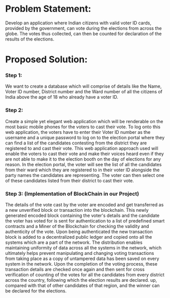 # Problem Statement:

Develop an application where Indian citizens with valid voter ID cards, provided by the government, can vote during the elections from across the globe. The votes thus collected, can then be counted for declaration of the results of the elections.

# Proposed Solution:

### Step 1:

We want to create a database which will comprise of details like the Name,  Voter ID number, District number and the Ward number of all the citizens of India above the age of 18 who already have a voter ID. 

### Step 2:

Create a simple yet elegant web application which will be renderable on the most basic mobile phones for the voters to cast their vote. To log onto this web application, the voters have to enter their Voter ID number as the username and a unique password to log on to the election portal where they can find a list of the candidates contesting from the district they are registered to and cast their vote. This web application approach used will enable the voters to cast their vote and make their voices heard even if they are not able to make it to the election booth on the day of elections for any reason. In the election portal, the voter will see the list of all the candidates from their ward which they are registered to in their voter ID alongside the party names the candidates are representing. The voter can then select one of these candidates listed from their district to cast their vote.

### Step 3: (Implementation of BlockChain in our Project)

The details of the vote cast by the voter are encoded and get transferred as a new unverified block or transaction into the blockchain. This newly generated encoded block containing the voter's details and the candidate the voter has voted for is sent for authentication to a list of predefined smart contracts and a Miner of the Blockchain for checking the validity and authenticity of the vote. Upon being authenticated the new transaction block is added to a decentralized public ledger and copied onto all the systems which are a part of the network. The distribution enables maintaining uniformity of data across all the systems in the network, which ultimately helps prevent manipulating and changing voting transactions from taking place as a copy of untampered data has been saved on every system in the network. Upon the completion of the voting process, these transaction details are checked once again and then sent for cross verification of counting of the votes for all the candidates from every district across the country, following which the election results are declared. 
up, compared with that of other candidates of that region,  and the winner can be declared for the elections.
